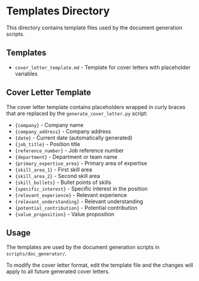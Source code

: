 # Templates Directory

This directory contains template files used by the document generation scripts.

## Templates

- `cover_letter_template.md` - Template for cover letters with placeholder variables

## Cover Letter Template

The cover letter template contains placeholders wrapped in curly braces that are replaced by the `generate_cover_letter.py` script:

- `{company}` - Company name
- `{company_address}` - Company address
- `{date}` - Current date (automatically generated)
- `{job_title}` - Position title
- `{reference_number}` - Job reference number
- `{department}` - Department or team name
- `{primary_expertise_area}` - Primary area of expertise
- `{skill_area_1}` - First skill area
- `{skill_area_2}` - Second skill area
- `{skill_bullets}` - Bullet points of skills
- `{specific_interest}` - Specific interest in the position
- `{relevant_experience}` - Relevant experience
- `{relevant_understanding}` - Relevant understanding
- `{potential_contribution}` - Potential contribution
- `{value_proposition}` - Value proposition

## Usage

The templates are used by the document generation scripts in `scripts/doc_generator/`. 

To modify the cover letter format, edit the template file and the changes will apply to all future generated cover letters.
